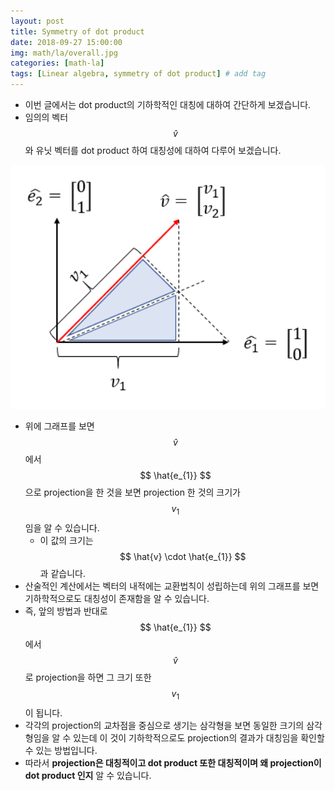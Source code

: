 ```yaml
---
layout: post
title: Symmetry of dot product  
date: 2018-09-27 15:00:00
img: math/la/overall.jpg
categories: [math-la] 
tags: [Linear algebra, symmetry of dot product] # add tag
---
```


- 이번 글에서는 dot product의 기하학적인 대칭에 대하여 간단하게 보겠습니다.
- 임의의 벡터 $$ \hat{v} $$와 유닛 벡터를 dot product 하여 대칭성에 대하여 다루어 보겠습니다.

<center><img src="../assets/img/math/la/symmetry_of_dot_product/1.png" alt="Drawing" style="width: 800px;"/></center>

- 위에 그래프를 보면 $$ \hat{v} $$에서 $$ \hat{e_{1}} $$으로 projection을 한 것을 보면 projection 한 것의 크기가 $$ v_{1} $$임을 알 수 있습니다.
    - 이 값의 크기는 $$ \hat{v} \cdot \hat{e_{1}} $$과 같습니다.
- 산술적인 계산에서는 벡터의 내적에는 교환법칙이 성립하는데 위의 그래프를 보면 기하학적으로도 대칭성이 존재함을 알 수 있습니다.
- 즉, 앞의 방법과 반대로 $$ \hat{e_{1}} $$에서 $$ \hat{v} $$로 projection을 하면 그 크기 또한 $$ v_{1} $$이 됩니다.
- 각각의 projection의 교차점을 중심으로 생기는 삼각형을 보면 동일한 크기의 삼각형임을 알 수 있는데 이 것이 기하학적으로도 projection의 결과가 대칭임을 확인할 수 있는 방법입니다. 
- 따라서 **projection은 대칭적이고 dot product 또한 대칭적이며 왜 projection이 dot product 인지** 알 수 있습니다.